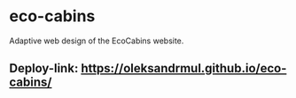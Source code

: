 # eco-cabins
Adaptive web design of the EcoCabins website.

## Deploy-link: https://oleksandrmul.github.io/eco-cabins/
